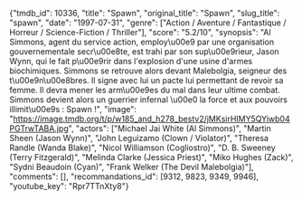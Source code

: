 {"tmdb_id": 10336, "title": "Spawn", "original_title": "Spawn", "slug_title": "spawn", "date": "1997-07-31", "genre": ["Action / Aventure / Fantastique / Horreur / Science-Fiction / Thriller"], "score": "5.2/10", "synopsis": "Al Simmons, agent du service action, employ\u00e9 par une organisation gouvernementale secr\u00e8te, est trahi par son sup\u00e9rieur, Jason Wynn, qui le fait p\u00e9rir dans l'explosion d'une usine d'armes biochimiques. Simmons se retrouve alors devant Malebolgia, seigneur des t\u00e9n\u00e8bres. Il signe avec lui un pacte lui permettant de revoir sa femme. Il devra mener les arm\u00e9es du mal dans leur ultime combat. Simmons devient alors un guerrier infernal \u00e0 la force et aux pouvoirs illimit\u00e9s : Spawn !", "image": "https://image.tmdb.org/t/p/w185_and_h278_bestv2/jMKsirHIMY5QYiwb04PGTrwTABA.jpg", "actors": ["Michael Jai White (Al Simmons)", "Martin Sheen (Jason Wynn)", "John Leguizamo (Clown / Violator)", "Theresa Randle (Wanda Blake)", "Nicol Williamson (Cogliostro)", "D. B. Sweeney (Terry Fitzgerald)", "Melinda Clarke (Jessica Priest)", "Miko Hughes (Zack)", "Sydni Beaudoin (Cyan)", "Frank Welker (The Devil Malebolgia)"], "comments": [], "recommandations_id": [9312, 9823, 9349, 9946], "youtube_key": "Rpr7TTnXty8"}
